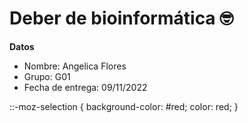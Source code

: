  # Deber de bioinformática 🤓
 **Datos**
- Nombre: Angelica Flores
- Grupo: G01
- Fecha de entrega: 09/11/2022

::-moz-selection {
  background-color: #red;
	color: red;
}
 
